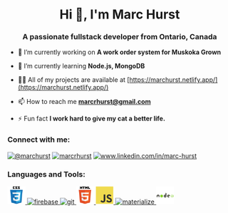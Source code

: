 <h1 align="center">Hi 👋, I'm Marc Hurst</h1>
<h3 align="center">A passionate fullstack developer from Ontario, Canada</h3>

- 🔭 I’m currently working on **A work order system for Muskoka Grown**

- 🌱 I’m currently learning **Node.js, MongoDB**

- 👨‍💻 All of my projects are available at [https://marchurst.netlify.app/](https://marchurst.netlify.app/)

- 📫 How to reach me **marcrhurst@gmail.com**

- ⚡ Fun fact **I work hard to give my cat a better life.**

<h3 align="left">Connect with me:</h3>
<p align="left">
<a href="https://codepen.io/@marchurst" target="blank"><img align="center" src="https://raw.githubusercontent.com/rahuldkjain/github-profile-readme-generator/master/src/images/icons/Social/codepen.svg" alt="@marchurst" height="30" width="40" /></a>
<a href="https://twitter.com/marcrhurst" target="blank"><img align="center" src="https://raw.githubusercontent.com/rahuldkjain/github-profile-readme-generator/master/src/images/icons/Social/twitter.svg" alt="marcrhurst" height="30" width="40" /></a>
<a href="https://www.linkedin.com/in/marc-hurst" target="blank"><img align="center" src="https://raw.githubusercontent.com/rahuldkjain/github-profile-readme-generator/master/src/images/icons/Social/linked-in-alt.svg" alt="www.linkedin.com/in/marc-hurst" height="30" width="40" /></a>
</p>

<h3 align="left">Languages and Tools:</h3>
<p align="left"> <a href="https://www.w3schools.com/css/" target="_blank" rel="noreferrer"> <img src="https://raw.githubusercontent.com/devicons/devicon/master/icons/css3/css3-original-wordmark.svg" alt="css3" width="40" height="40"/> </a> <a href="https://firebase.google.com/" target="_blank" rel="noreferrer"> <img src="https://www.vectorlogo.zone/logos/firebase/firebase-icon.svg" alt="firebase" width="40" height="40"/> </a> <a href="https://git-scm.com/" target="_blank" rel="noreferrer"> <img src="https://www.vectorlogo.zone/logos/git-scm/git-scm-icon.svg" alt="git" width="40" height="40"/> </a> <a href="https://www.w3.org/html/" target="_blank" rel="noreferrer"> <img src="https://raw.githubusercontent.com/devicons/devicon/master/icons/html5/html5-original-wordmark.svg" alt="html5" width="40" height="40"/> </a> <a href="https://developer.mozilla.org/en-US/docs/Web/JavaScript" target="_blank" rel="noreferrer"> <img src="https://raw.githubusercontent.com/devicons/devicon/master/icons/javascript/javascript-original.svg" alt="javascript" width="40" height="40"/> </a> <a href="https://materializecss.com/" target="_blank" rel="noreferrer"> <img src="https://raw.githubusercontent.com/prplx/svg-logos/5585531d45d294869c4eaab4d7cf2e9c167710a9/svg/materialize.svg" alt="materialize" width="40" height="40"/> </a> <a href="https://nodejs.org" target="_blank" rel="noreferrer"> <img src="https://raw.githubusercontent.com/devicons/devicon/master/icons/nodejs/nodejs-original-wordmark.svg" alt="nodejs" width="40" height="40"/> </a> </p>


<!---
MarcHurst/MarcHurst is a ✨ special ✨ repository because its `README.md` (this file) appears on your GitHub profile.
You can click the Preview link to take a look at your changes.
--->
